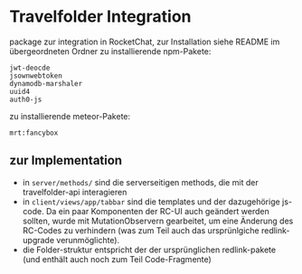 # Travelfolder Integration

package zur integration in RocketChat, zur Installation siehe README im übergeordneten Ordner
zu installierende npm-Pakete:
```
jwt-deocde
jsownwebtoken
dynamodb-marshaler
uuid4
auth0-js
```

zu installierende meteor-Pakete:

`mrt:fancybox`

## zur Implementation

+ in `server/methods/` sind die serverseitigen  methods, die mit der travelfolder-api interagieren
+ in `client/views/app/tabbar` sind die templates und der dazugehörige js-code. Da ein paar Komponenten der RC-UI auch geändert werden sollten, wurde mit MutationObservern gearbeitet, um eine Änderung des RC-Codes zu verhindern (was zum Teil auch das ursprünlgiche redlink-upgrade verunmöglichte).
+ die Folder-struktur entspricht der der ursprünglichen redlink-pakete (und enthält auch noch zum Teil Code-Fragmente)
